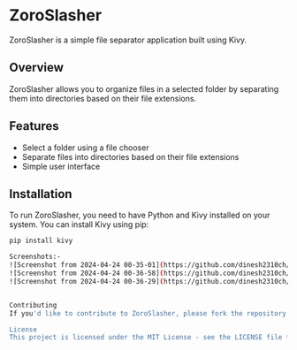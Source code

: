 # ZoroSlasher

ZoroSlasher is a simple file separator application built using Kivy.

## Overview

ZoroSlasher allows you to organize files in a selected folder by separating them into directories based on their file extensions.

## Features

- Select a folder using a file chooser
- Separate files into directories based on their file extensions
- Simple user interface

## Installation

To run ZoroSlasher, you need to have Python and Kivy installed on your system. You can install Kivy using pip:

```bash
pip install kivy

Screenshots:-
![Screenshot from 2024-04-24 00-35-01](https://github.com/dinesh2310ch/zoro_the_slasher/assets/161042200/ce8822e0-7f35-48e6-bb32-8fcac7fa2a7f)
![Screenshot from 2024-04-24 00-36-58](https://github.com/dinesh2310ch/zoro_the_slasher/assets/161042200/ebc68e2c-929d-485e-9ff8-68f71c1fc927)
![Screenshot from 2024-04-24 00-36-29](https://github.com/dinesh2310ch/zoro_the_slasher/assets/161042200/8e9b3e4b-f027-4822-9142-ad3648c785db)


Contributing
If you'd like to contribute to ZoroSlasher, please fork the repository and create a pull request.

License
This project is licensed under the MIT License - see the LICENSE file for details.

